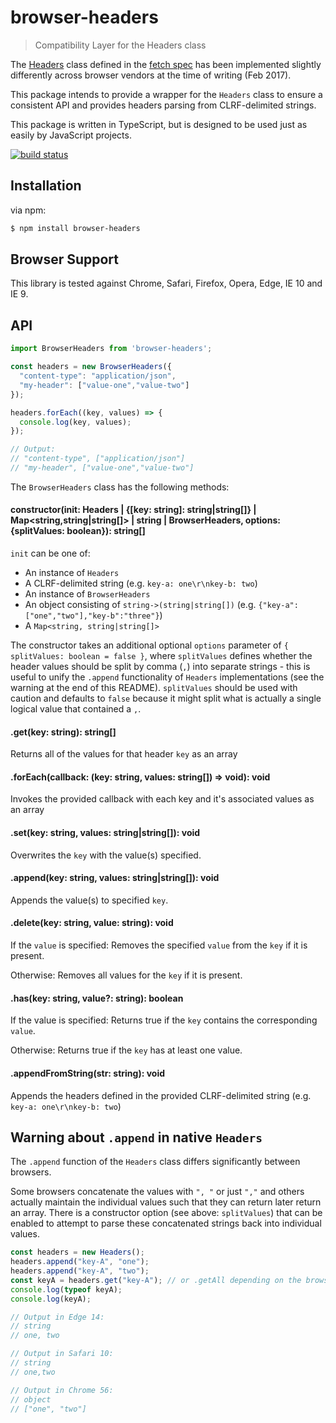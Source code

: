 # browser-headers
> Compatibility Layer for the Headers class

The [Headers](https://fetch.spec.whatwg.org/#headers-class) class defined in the [fetch spec](https://fetch.spec.whatwg.org/) has been implemented slightly differently across browser vendors at the time of writing (Feb 2017).

This package intends to provide a wrapper for the `Headers` class to ensure a consistent API and provides headers parsing from CLRF-delimited strings.

This package is written in TypeScript, but is designed to be used just as easily by JavaScript projects.

[![build status](https://secure.travis-ci.org/improbable-eng/js-browser-headers.png)](https://travis-ci.org/improbable-eng/js-browser-headers)

## Installation
via npm:

```bash
$ npm install browser-headers
```

## Browser Support
This library is tested against Chrome, Safari, Firefox, Opera, Edge, IE 10 and IE 9.

## API

```js
import BrowserHeaders from 'browser-headers';

const headers = new BrowserHeaders({
  "content-type": "application/json",
  "my-header": ["value-one","value-two"]
});

headers.forEach((key, values) => {
  console.log(key, values);
});

// Output:
// "content-type", ["application/json"]
// "my-header", ["value-one","value-two"]
```

The `BrowserHeaders` class has the following methods:

#### constructor(init: Headers | {[key: string]: string|string[]} | Map<string,string|string[]> | string | BrowserHeaders, options: {splitValues: boolean}): string[]
`init` can be one of:
* An instance of `Headers`
* A CLRF-delimited string (e.g. `key-a: one\r\nkey-b: two`)
* An instance of `BrowserHeaders`
* An object consisting of `string->(string|string[])` (e.g. `{"key-a":["one","two"],"key-b":"three"}`) 
* A `Map<string, string|string[]>`

The constructor takes an additional optional `options` parameter of `{ splitValues: boolean = false }`, where 
`splitValues` defines whether the header values should be split by comma (`,`) into separate strings - this is useful 
to unify the `.append` functionality of `Headers` implementations (see the warning at the end of this README). 
`splitValues` should be used with caution and defaults to `false` because it might split what is actually a single 
logical value that contained a `,`.

#### .get(key: string): string[]
Returns all of the values for that header `key` as an array

#### .forEach(callback: (key: string, values: string[]) => void): void
Invokes the provided callback with each key and it's associated values as an array

#### .set(key: string, values: string|string[]): void
Overwrites the `key` with the value(s) specified.

#### .append(key: string, values: string|string[]): void
Appends the value(s) to specified `key`.

#### .delete(key: string, value: string): void
If the `value` is specified: 
    Removes the specified `value` from the `key` if it is present.

Otherwise:
    Removes all values for the `key` if it is present.

#### .has(key: string, value?: string): boolean
If the value is specified: 
    Returns true if the `key` contains the corresponding `value`.

Otherwise:
    Returns true if the `key` has at least one value.

#### .appendFromString(str: string): void
Appends the headers defined in the provided CLRF-delimited string (e.g. `key-a: one\r\nkey-b: two`)

## Warning about `.append` in native `Headers`
The `.append` function of the `Headers` class differs significantly between browsers.

Some browsers concatenate the values with `", "` or just `","` and others actually maintain the individual values such that
they can return later return an array. There is a constructor option (see above: `splitValues`) that can be enabled to
attempt to parse these concatenated strings back into individual values.
```js
const headers = new Headers();
headers.append("key-A", "one");
headers.append("key-A", "two");
const keyA = headers.get("key-A"); // or .getAll depending on the browser 
console.log(typeof keyA);
console.log(keyA);

// Output in Edge 14:
// string
// one, two

// Output in Safari 10:
// string
// one,two

// Output in Chrome 56:
// object
// ["one", "two"]
```
